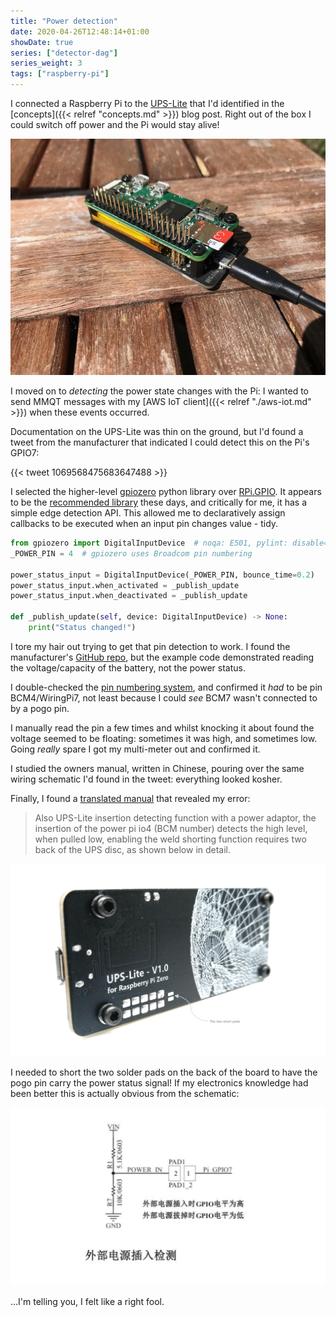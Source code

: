 ```yaml
---
title: "Power detection"
date: 2020-04-26T12:48:14+01:00
showDate: true
series: ["detector-dag"]
series_weight: 3
tags: ["raspberry-pi"]
---
```


I connected a Raspberry Pi to the [UPS-Lite](https://www.aliexpress.com/item/32954180664.html) that I'd
identified in the [concepts]({{< relref "concepts.md" >}}) blog post. Right out of the box I could switch
off power and the Pi would stay alive!

![UPS-Lite schematic](/upslite-and-pi.jpg)

I moved on to _detecting_ the power state changes with the Pi: I wanted to send MMQT messages
with my [AWS IoT client]({{< relref "./aws-iot.md" >}}) when these events occurred.

Documentation on the UPS-Lite was thin on the ground, but I'd found a tweet
from the manufacturer that indicated I could detect this on the Pi's GPIO7:

{{< tweet 1069568475683647488 >}}

I selected the higher-level [gpiozero] python library over [RPi.GPIO][rpi-gpio]. It appears to be the
[recommended library][gpiozero-recommended] these days, and critically for me, it has a simple edge detection
API. This allowed me to declaratively assign callbacks to be executed when an input pin changes
value - tidy.

```python
from gpiozero import DigitalInputDevice  # noqa: E501, pylint: disable=import-error,import-outside-toplevel
_POWER_PIN = 4  # gpiozero uses Broadcom pin numbering

power_status_input = DigitalInputDevice(_POWER_PIN, bounce_time=0.2)
power_status_input.when_activated = _publish_update
power_status_input.when_deactivated = _publish_update

def _publish_update(self, device: DigitalInputDevice) -> None:
    print("Status changed!")
```

[gpiozero]: https://gpiozero.readthedocs.io/en/stable/#
[rpi-gpio]: https://sourceforge.net/projects/raspberry-gpio-python/
[gpiozero-recommended]: https://www.raspberrypi.org/documentation/usage/gpio/python/README.md

I tore my hair out trying to get that pin detection to work. I found the manufacturer's [GitHub repo][ups-lite-repo],
but the example code demonstrated reading the voltage/capacity of the battery, not the power status.

[ups-lite-repo]: https://github.com/linshuqin329/UPS-Lite

I double-checked the [pin numbering system], and confirmed it _had_ to be pin BCM4/WiringPi7, not least
because I could _see_ BCM7 wasn't connected to by a pogo pin.

[pin numbering system]: https://pinout.xyz/#

I manually read the pin a few times and whilst knocking it about found the voltage seemed to be floating:
sometimes it was high, and sometimes low. Going _really_ spare I got my multi-meter out and confirmed
it.

I studied the owners manual, written in Chinese, pouring over the same wiring schematic I'd found in
the tweet: everything looked kosher.

Finally, I found a [translated manual][translated-manual] that revealed my error:

[translated-manual]: https://github.com/linshuqin329/UPS-Lite/issues/1

> Also UPS-Lite insertion detecting function with a power adaptor, the insertion of the power pi io4
(BCM number) detects the high level, when pulled low, enabling the weld shorting function requires two
back of the UPS disc, as shown below in detail.

![UPS-Lite solder pads](/upslite-pads.png)

I needed to short the two solder pads on the back of the board to have the pogo pin carry the power
status signal! If my electronics knowledge had been better this is actually obvious from the schematic:

![UPS-Lite schematic](/upslite-schematic.png)

...I'm telling you, I felt like a right fool.
